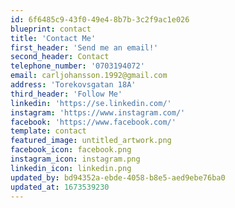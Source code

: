 ```yaml
---
id: 6f6485c9-43f0-49e4-8b7b-3c2f9ac1e026
blueprint: contact
title: 'Contact Me'
first_header: 'Send me an email!'
second_header: Contact
telephone_number: '0703194072'
email: carljohansson.1992@gmail.com
address: 'Torekovsgatan 18A'
third_header: 'Follow Me'
linkedin: 'https://se.linkedin.com/'
instagram: 'https://www.instagram.com/'
facebook: 'https://www.facebook.com/'
template: contact
featured_image: untitled_artwork.png
facebook_icon: facebook.png
instagram_icon: instagram.png
linkedin_icon: linkedin.png
updated_by: bd94352a-ebde-4058-b8e5-aed9ebe76ba0
updated_at: 1673539230
---
```

